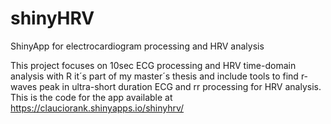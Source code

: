 # shinyHRV
ShinyApp for electrocardiogram processing and HRV analysis

This project focuses on 10sec ECG processing and HRV time-domain analysis with R it´s part of my master´s thesis and include tools to find r-waves peak in ultra-short duration ECG and rr processing for HRV analysis. This is the code for the app available at https://clauciorank.shinyapps.io/shinyhrv/
